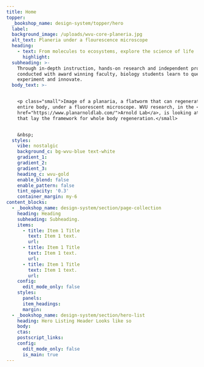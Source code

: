 ```yaml
---
title: Home
topper:
  _bookshop_name: design-system/topper/hero
  label:
  background_image: /uploads/wvu-core-planeria.jpg
  alt_text: Planeria under a flourescence microscope
  heading:
    - text: From molecules to ecosystems, explore the science of life
      highlight:
  subheading: >-
    Through in-depth instruction, hands-on research and independent projects
    conducted with award winning faculty, biology students learn to question,
    experiment and innovate.
  body_text: >-


    <p class="small">Image of a planaria, a flatworm that can regenerate its
    entire body, under a fluorescent microscope. WVU research, in the <a
    href="https://www.planarnoldlab.com/">Arnold Lab</a>, is looking at genes
    that lay the framework for whole body regeneration.</small>


    &nbsp;
  styles:
    vibe: nostalgic
    background_c: bg-wvu-blue text-white
    gradient_1:
    gradient_2:
    gradient_3:
    heading_c: wvu-gold
    enable_blend: false
    enable_pattern: false
    tint_opacity: '0.3'
    container_margin: my-6
content_blocks:
  - _bookshop_name: design-system/section/page-collection
    heading: Heading
    subheading: Subheading.
    items:
      - title: Item 1 Title
        text: Item 1 text.
        url:
      - title: Item 1 Title
        text: Item 1 text.
        url:
      - title: Item 1 Title
        text: Item 1 text.
        url:
    config:
      edit_mode_only: false
    styles:
      panels:
      item_headings:
      margin:
  - _bookshop_name: design-system/section/hero-list
    heading: Hero Listing Header Looks like so
    body:
    ctas:
    postscript_links:
    config:
      edit_mode_only: false
      is_main: true
---
```

